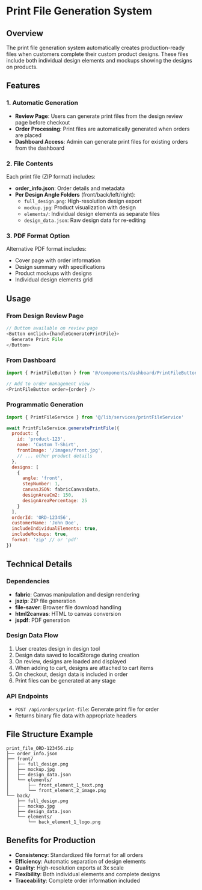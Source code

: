 # Print File Generation System

## Overview
The print file generation system automatically creates production-ready files when customers complete their custom product designs. These files include both individual design elements and mockups showing the designs on products.

## Features

### 1. Automatic Generation
- **Review Page**: Users can generate print files from the design review page before checkout
- **Order Processing**: Print files are automatically generated when orders are placed
- **Dashboard Access**: Admin can generate print files for existing orders from the dashboard

### 2. File Contents
Each print file (ZIP format) includes:
- **order_info.json**: Order details and metadata
- **Per Design Angle Folders** (front/back/left/right):
  - `full_design.png`: High-resolution design export
  - `mockup.jpg`: Product visualization with design
  - `elements/`: Individual design elements as separate files
  - `design_data.json`: Raw design data for re-editing

### 3. PDF Format Option
Alternative PDF format includes:
- Cover page with order information
- Design summary with specifications
- Product mockups with designs
- Individual design elements grid

## Usage

### From Design Review Page
```javascript
// Button available on review page
<Button onClick={handleGeneratePrintFile}>
  Generate Print File
</Button>
```

### From Dashboard
```javascript
import { PrintFileButton } from '@/components/dashboard/PrintFileButton'

// Add to order management view
<PrintFileButton order={order} />
```

### Programmatic Generation
```javascript
import { PrintFileService } from '@/lib/services/printFileService'

await PrintFileService.generatePrintFile({
  product: {
    id: 'product-123',
    name: 'Custom T-Shirt',
    frontImage: '/images/front.jpg',
    // ... other product details
  },
  designs: [
    {
      angle: 'front',
      stepNumber: 1,
      canvasJSON: fabricCanvasData,
      designAreaCm2: 150,
      designAreaPercentage: 25
    }
  ],
  orderId: 'ORD-123456',
  customerName: 'John Doe',
  includeIndividualElements: true,
  includeMockups: true,
  format: 'zip' // or 'pdf'
})
```

## Technical Details

### Dependencies
- **fabric**: Canvas manipulation and design rendering
- **jszip**: ZIP file generation
- **file-saver**: Browser file download handling
- **html2canvas**: HTML to canvas conversion
- **jspdf**: PDF generation

### Design Data Flow
1. User creates design in design tool
2. Design data saved to localStorage during creation
3. On review, designs are loaded and displayed
4. When adding to cart, designs are attached to cart items
5. On checkout, design data is included in order
6. Print files can be generated at any stage

### API Endpoints
- `POST /api/orders/print-file`: Generate print file for order
- Returns binary file data with appropriate headers

## File Structure Example
```
print_file_ORD-123456.zip
├── order_info.json
├── front/
│   ├── full_design.png
│   ├── mockup.jpg
│   ├── design_data.json
│   └── elements/
│       ├── front_element_1_text.png
│       └── front_element_2_image.png
└── back/
    ├── full_design.png
    ├── mockup.jpg
    ├── design_data.json
    └── elements/
        └── back_element_1_logo.png
```

## Benefits for Production
- **Consistency**: Standardized file format for all orders
- **Efficiency**: Automatic separation of design elements
- **Quality**: High-resolution exports at 3x scale
- **Flexibility**: Both individual elements and complete designs
- **Traceability**: Complete order information included
